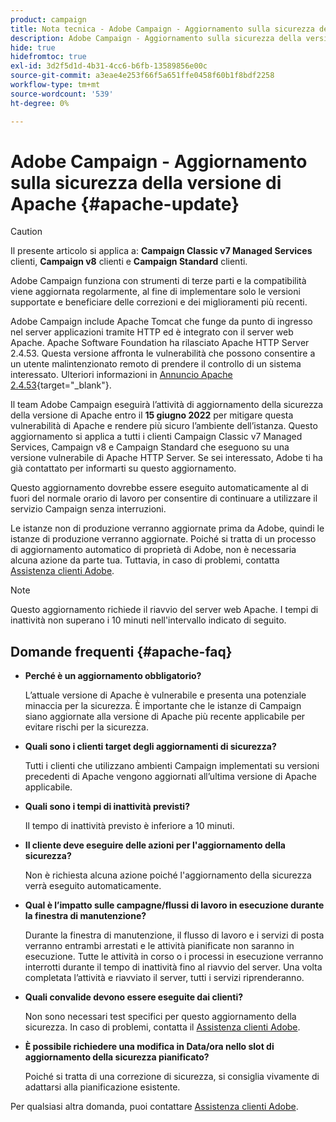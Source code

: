 ```yaml
---
product: campaign
title: Nota tecnica - Adobe Campaign - Aggiornamento sulla sicurezza della versione di Apache
description: Adobe Campaign - Aggiornamento sulla sicurezza della versione di Apache
hide: true
hidefromtoc: true
exl-id: 3d2f5d1d-4b31-4cc6-b6fb-13589856e00c
source-git-commit: a3eae4e253f66f5a651ffe0458f60b1f8bdf2258
workflow-type: tm+mt
source-wordcount: '539'
ht-degree: 0%

---
```


# Adobe Campaign - Aggiornamento sulla sicurezza della versione di Apache {#apache-update}

>[!CAUTION]
>Il presente articolo si applica a: **Campaign Classic v7 Managed Services** clienti, **Campaign v8** clienti e **Campaign Standard** clienti.

Adobe Campaign funziona con strumenti di terze parti e la compatibilità viene aggiornata regolarmente, al fine di implementare solo le versioni supportate e beneficiare delle correzioni e dei miglioramenti più recenti.

Adobe Campaign include Apache Tomcat che funge da punto di ingresso nel server applicazioni tramite HTTP ed è integrato con il server web Apache. Apache Software Foundation ha rilasciato Apache HTTP Server 2.4.53. Questa versione affronta le vulnerabilità che possono consentire a un utente malintenzionato remoto di prendere il controllo di un sistema interessato. Ulteriori informazioni in [Annuncio Apache 2.4.53](https://downloads.apache.org/httpd/Announcement2.4.html){target="_blank"}.

Il team Adobe Campaign eseguirà l’attività di aggiornamento della sicurezza della versione di Apache entro il **15 giugno 2022** per mitigare questa vulnerabilità di Apache e rendere più sicuro l’ambiente dell’istanza. Questo aggiornamento si applica a tutti i clienti Campaign Classic v7 Managed Services, Campaign v8 e Campaign Standard che eseguono su una versione vulnerabile di Apache HTTP Server. Se sei interessato, Adobe ti ha già contattato per informarti su questo aggiornamento.

Questo aggiornamento dovrebbe essere eseguito automaticamente al di fuori del normale orario di lavoro per consentire di continuare a utilizzare il servizio Campaign senza interruzioni.

Le istanze non di produzione verranno aggiornate prima da Adobe, quindi le istanze di produzione verranno aggiornate. Poiché si tratta di un processo di aggiornamento automatico di proprietà di Adobe, non è necessaria alcuna azione da parte tua. Tuttavia, in caso di problemi, contatta [Assistenza clienti Adobe](https://experienceleague.adobe.com/?support-solution=Campaign#support).


>[!NOTE]
>Questo aggiornamento richiede il riavvio del server web Apache. I tempi di inattività non superano i 10 minuti nell&#39;intervallo indicato di seguito.

## Domande frequenti {#apache-faq}

* **Perché è un aggiornamento obbligatorio?**

   L’attuale versione di Apache è vulnerabile e presenta una potenziale minaccia per la sicurezza. È importante che le istanze di Campaign siano aggiornate alla versione di Apache più recente applicabile per evitare rischi per la sicurezza.

* **Quali sono i clienti target degli aggiornamenti di sicurezza?**

   Tutti i clienti che utilizzano ambienti Campaign implementati su versioni precedenti di Apache vengono aggiornati all’ultima versione di Apache applicabile.

* **Quali sono i tempi di inattività previsti?**

   Il tempo di inattività previsto è inferiore a 10 minuti.

* **Il cliente deve eseguire delle azioni per l&#39;aggiornamento della sicurezza?**

   Non è richiesta alcuna azione poiché l&#39;aggiornamento della sicurezza verrà eseguito automaticamente.

* **Qual è l’impatto sulle campagne/flussi di lavoro in esecuzione durante la finestra di manutenzione?**

   Durante la finestra di manutenzione, il flusso di lavoro e i servizi di posta verranno entrambi arrestati e le attività pianificate non saranno in esecuzione. Tutte le attività in corso o i processi in esecuzione verranno interrotti durante il tempo di inattività fino al riavvio del server. Una volta completata l’attività e riavviato il server, tutti i servizi riprenderanno.

* **Quali convalide devono essere eseguite dai clienti?**

   Non sono necessari test specifici per questo aggiornamento della sicurezza. In caso di problemi, contatta il [Assistenza clienti Adobe](https://experienceleague.adobe.com/?support-solution=Campaign#support).


* **È possibile richiedere una modifica in Data/ora nello slot di aggiornamento della sicurezza pianificato?**

   Poiché si tratta di una correzione di sicurezza, si consiglia vivamente di adattarsi alla pianificazione esistente.


Per qualsiasi altra domanda, puoi contattare [Assistenza clienti Adobe](https://experienceleague.adobe.com/?support-solution=Campaign#support).
